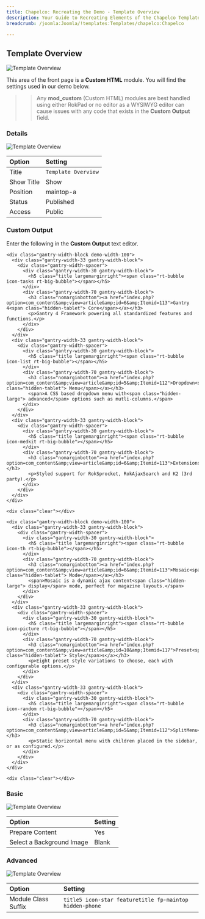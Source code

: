 ```yaml
---
title: Chapelco: Recreating the Demo - Template Overview
description: Your Guide to Recreating Elements of the Chapelco Template for Joomla
breadcrumb: /joomla:Joomla/!templates:Templates/chapelco:Chapelco

---
```


Template Overview
-----

![Template Overview](assets/demo_12.jpeg)

This area of the front page is a **Custom HTML** module. You will find the settings used in our demo below.

>> Any **mod_custom** (Custom HTML) modules are best handled using either RokPad or no editor as a WYSIWYG editor can cause issues with any code that exists in the **Custom Output** field.

### Details

![Template Overview](assets/demo_12a.jpeg)

|   Option   |       Setting       |
| :--------- | :------------------ |
| Title      | `Template Overview` |
| Show Title | Show                |
| Position   | maintop-a           |
| Status     | Published           |
| Access     | Public              |

### Custom Output
Enter the following in the **Custom Output** text editor.

~~~
<div class="gantry-width-block demo-width-100">
  <div class="gantry-width-33 gantry-width-block">
    <div class="gantry-width-spacer">
      <div class="gantry-width-30 gantry-width-block">
        <h5 class="title largemarginright"><span class="rt-bubble icon-tasks rt-big-bubble"></span></h5>
      </div>  
      <div class="gantry-width-70 gantry-width-block">
        <h3 class="nomarginbottom"><a href="index.php?option=com_content&amp;view=article&amp;id=6&amp;Itemid=113">Gantry 4<span class="hidden-tablet"> Core</span></a></h3>
        <p>Gantry 4 Framework powering all standardized features and functions.</p>
      </div>  
    </div>
  </div>  
  <div class="gantry-width-33 gantry-width-block">
    <div class="gantry-width-spacer">
      <div class="gantry-width-30 gantry-width-block">
        <h5 class="title largemarginright"><span class="rt-bubble icon-list rt-big-bubble"></span></h5>
      </div>  
      <div class="gantry-width-70 gantry-width-block">
        <h3 class="nomarginbottom"><a href="index.php?option=com_content&amp;view=article&amp;id=5&amp;Itemid=112">Dropdown<span class="hidden-tablet"> Menu</span></a></h3>
        <span>A CSS based dropdown menu with<span class="hidden-large"> advanced</span> options such as mutli-columns.</span>
      </div>  
    </div>
  </div>  
  <div class="gantry-width-33 gantry-width-block">
    <div class="gantry-width-spacer">
      <div class="gantry-width-30 gantry-width-block">
        <h5 class="title largemarginright"><span class="rt-bubble icon-medkit rt-big-bubble"></span></h5>
      </div>  
      <div class="gantry-width-70 gantry-width-block">
        <h3 class="nomarginbottom"><a href="index.php?option=com_content&amp;view=article&amp;id=6&amp;Itemid=113">Extensions</a></h3>
        <p>Styled support for RokSprocket, RokAjaxSearch and K2 (3rd party).</p>
      </div>  
    </div>
  </div>   
</div>

<div class="clear"></div>

<div class="gantry-width-block demo-width-100">
  <div class="gantry-width-33 gantry-width-block">
    <div class="gantry-width-spacer">
      <div class="gantry-width-30 gantry-width-block">
        <h5 class="title largemarginright"><span class="rt-bubble icon-th rt-big-bubble"></span></h5>
      </div>  
      <div class="gantry-width-70 gantry-width-block">
        <h3 class="nomarginbottom"><a href="index.php?option=com_content&amp;view=article&amp;id=6&amp;Itemid=113">Mosaic<span class="hidden-tablet"> Mode</span></a></h3>
        <span>Mosaic is a dynamic ajax content<span class="hidden-large"> display</span> mode, perfect for magazine layouts.</span>
      </div>  
    </div>
  </div>  
  <div class="gantry-width-33 gantry-width-block">
    <div class="gantry-width-spacer">
      <div class="gantry-width-30 gantry-width-block">
        <h5 class="title largemarginright"><span class="rt-bubble icon-picture rt-big-bubble"></span></h5>
      </div>  
      <div class="gantry-width-70 gantry-width-block">
        <h3 class="nomarginbottom"><a href="index.php?option=com_content&amp;view=article&amp;id=10&amp;Itemid=117">Preset<span class="hidden-tablet"> Style</span>s</a></h3>
        <p>Eight preset style variations to choose, each with configurable options.</p>
      </div>  
    </div>
  </div>  
  <div class="gantry-width-33 gantry-width-block">
    <div class="gantry-width-spacer">
      <div class="gantry-width-30 gantry-width-block">
        <h5 class="title largemarginright"><span class="rt-bubble icon-random rt-big-bubble"></span></h5>
      </div>  
      <div class="gantry-width-70 gantry-width-block">
        <h3 class="nomarginbottom"><a href="index.php?option=com_content&amp;view=article&amp;id=5&amp;Itemid=112">SplitMenu</a></h3>
        <p>Static horizontal menu with children placed in the sidebar, or as configured.</p>
      </div>  
    </div>
  </div>   
</div>

<div class="clear"></div>
~~~

### Basic

![Template Overview](assets/demo_12b.jpeg)

| Option                    | Setting |  
| :------------------------ | :------ |  
| Prepare Content           | Yes     |  
| Select a Background Image | Blank   |

### Advanced

![Template Overview](assets/demo_12c.jpeg)

|        Option       |                         Setting                         |
| :------------------ | :------------------------------------------------------ |
| Module Class Suffix | `title5 icon-star featuretitle fp-maintop hidden-phone` |
